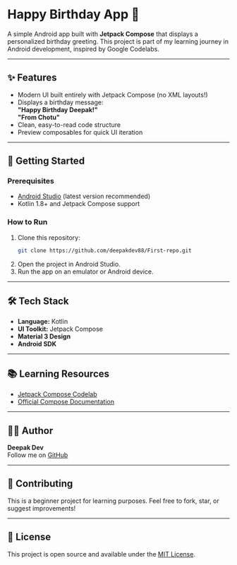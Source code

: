 # Happy Birthday App 🎉

A simple Android app built with **Jetpack Compose** that displays a personalized birthday greeting. This project is part of my learning journey in Android development, inspired by Google Codelabs.

---

## ✨ Features

- Modern UI built entirely with Jetpack Compose (no XML layouts!)
- Displays a birthday message:  
  **"Happy Birthday Deepak!"**  
  **"From Chotu"**
- Clean, easy-to-read code structure
- Preview composables for quick UI iteration

---



## 🚀 Getting Started

### Prerequisites

- [Android Studio](https://developer.android.com/studio) (latest version recommended)
- Kotlin 1.8+ and Jetpack Compose support

### How to Run

1. Clone this repository:
   ```bash
   git clone https://github.com/deepakdev88/First-repo.git
   ```
2. Open the project in Android Studio.
3. Run the app on an emulator or Android device.

---

## 🛠️ Tech Stack

- **Language:** Kotlin
- **UI Toolkit:** Jetpack Compose
- **Material 3 Design**
- **Android SDK**

---

## 📚 Learning Resources

- [Jetpack Compose Codelab](https://developer.android.com/codelabs/jetpack-compose-basics)
- [Official Compose Documentation](https://developer.android.com/jetpack/compose/documentation)

---

## 🙋‍♂️ Author

**Deepak Dev**  
Follow me on [GitHub](https://github.com/deepakdev88)

---

## 🤝 Contributing

This is a beginner project for learning purposes. Feel free to fork, star, or suggest improvements!

---

## 📄 License

This project is open source and available under the [MIT License](LICENSE).
